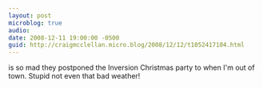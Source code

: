 ```yaml
---
layout: post
microblog: true
audio: 
date: 2008-12-11 19:00:00 -0500
guid: http://craigmcclellan.micro.blog/2008/12/12/t1052417104.html
---
```

is so mad they postponed the Inversion Christmas party to when I'm out of town. Stupid not even that bad weather!
